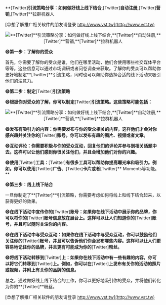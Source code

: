 **[Twitter]**引流策略分享：如何做好线上线下结合,**[Twitter]**自动注册,**[Twitter]**营销,**[Twitter]**拉群机器人

[😍想了解推广相关软件的朋友请登录 http://www.vst.tw](http://www.vst.tw)

 <center><img src="https://vst.tw/MP4/tuiguang/png/6.png" alt="**[Twitter]**引流策略分享：如何做好线上线下结合,**[Twitter]**自动注册,**[Twitter]**营销,**[Twitter]**拉群机器人"></center>

**😄第一步：了解你的受众**

首先，你需要了解你的受众是谁，他们在哪里活动，他们会使用哪些社交媒体平台等等。这些信息可以通过市场调研或者问卷调查来获取。了解你的受众可以帮助你更好地制定**[Twitter]**引流策略，同时也可以帮助你选择合适的线下活动来吸引他们的注意力。

**😄第二步：制定**[Twitter]**引流策略**

**😄根据你对受众的了解，你可以制定**[Twitter]**引流策略。这些策略可能包括：**

 <center><img src="https://vst.tw/MP4/tuiguang/png/6.png" alt="**[Twitter]**引流策略分享：如何做好线上线下结合,**[Twitter]**自动注册,**[Twitter]**营销,**[Twitter]**拉群机器人"></center>

**😄发布有吸引力的内容：你需要发布与你的受众相关的内容，这样他们才会对你感兴趣并关注你的**[Twitter]**账号。你可以发布有趣的图片、视频或者文章。**

**😄互动评论：你需要积极与你的受众互动，回复他们的评论并参与到相关话题中去。这样可以让他们感到你很关注他们，并且会增加他们对你的兴趣。**

**😄使用**[Twitter]**工具：**[Twitter]**有很多工具可以帮助你提高曝光率和吸引力。例如，你可以使用**[Twitter]**广告、**[Twitter]**卡片或者**[Twitter]** Moments等功能。**

**😄第三步：线上线下结合**

一旦你制定了**[Twitter]**引流策略，你需要考虑如何将线上和线下结合起来，以获得更好的效果。

**😄在线下活动中宣传你的**[Twitter]**账号：如果你在线下活动中展示你的品牌，你可以将你的**[Twitter]**账号信息放在展台上。这样可以让人们知道你的**[Twitter]**账号，并且可以随时关注你的内容。**

**😄在线下活动中与受众互动：如果你在线下活动中与受众互动，你可以鼓励他们关注你的**[Twitter]**账号，并且可以告诉他们你会发布哪些内容。这样可以让人们更容易地记住你的品牌，并且更有可能成为你的**[Twitter]**粉丝。**

**😄将线下活动转移到**[Twitter]**上：如果你在线下活动中有一些有趣的内容，你可以将它们转移到**[Twitter]**上。例如，你可以在**[Twitter]**上发布有关你的活动的照片或视频，并附上有关你的品牌的信息。**

总之，通过做好线上线下结合的工作，你可以更好地吸引你的受众，并将他们转化为你的**[Twitter]**粉丝。

[😍想了解推广相关软件的朋友请登录 http://www.vst.tw](http://www.vst.tw)




